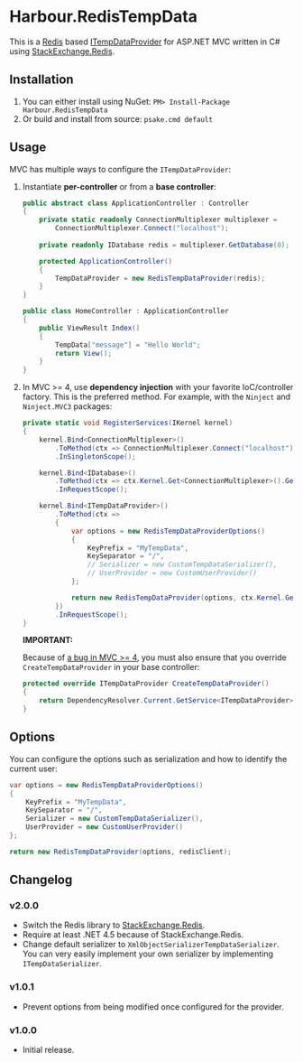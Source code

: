Harbour.RedisTempData
=====================

This is a [Redis](http://redis.io/) based [ITempDataProvider](http://msdn.microsoft.com/en-us/library/system.web.mvc.itempdataprovider%28v=vs.118%29.aspx) for ASP.NET MVC
written in C# using [StackExchange.Redis](https://github.com/StackExchange/StackExchange.Redis).

Installation
------------

1. You can either install using NuGet: `PM> Install-Package Harbour.RedisTempData`
2. Or build and install from source: `psake.cmd default`

Usage
-----

MVC has multiple ways to configure the `ITempDataProvider`:

1. Instantiate **per-controller** or from a **base controller**:

    ```csharp
    public abstract class ApplicationController : Controller
    {
        private static readonly ConnectionMultiplexer multiplexer =
            ConnectionMultiplexer.Connect("localhost");
        
        private readonly IDatabase redis = multiplexer.GetDatabase(0);

        protected ApplicationController()
        {
            TempDataProvider = new RedisTempDataProvider(redis);
        }
    }
    
    public class HomeController : ApplicationController
    {
        public ViewResult Index()
        {
            TempData["message"] = "Hello World";
            return View();
        }
    }
    ```

2. In MVC >= 4, use **dependency injection** with your favorite IoC/controller factory. This is the preferred method. For example, with the `Ninject` and `Ninject.MVC3` packages:

    ```csharp
    private static void RegisterServices(IKernel kernel)
    {
        kernel.Bind<ConnectionMultiplexer>()
            .ToMethod(ctx => ConnectionMultiplexer.Connect("localhost"))
            .InSingletonScope();

        kernel.Bind<IDatabase>()
            .ToMethod(ctx => ctx.Kernel.Get<ConnectionMultiplexer>().GetDatabase(0))
            .InRequestScope();

        kernel.Bind<ITempDataProvider>()
            .ToMethod(ctx =>
            {
                var options = new RedisTempDataProviderOptions()
                {
                    KeyPrefix = "MyTempData",
                    KeySeparator = "/",
                    // Serializer = new CustomTempDataSerializer(),
                    // UserProvider = new CustomUserProvider()
                };

                return new RedisTempDataProvider(options, ctx.Kernel.Get<IDatabase>());
            })
            .InRequestScope();
    }        
    ```
    
    **IMPORTANT:**

    Because of [a bug in MVC >= 4](https://aspnetwebstack.codeplex.com/workitem/1692), you must also ensure that you override `CreateTempDataProvider` in your base controller:

    ```csharp
    protected override ITempDataProvider CreateTempDataProvider()
    {
        return DependencyResolver.Current.GetService<ITempDataProvider>();
    }
    ```

Options
-------

You can configure the options such as serialization and how to identify
the current user:

```csharp
var options = new RedisTempDataProviderOptions()
{
    KeyPrefix = "MyTempData",
    KeySeparator = "/",
    Serializer = new CustomTempDataSerializer(),
    UserProvider = new CustomUserProvider()
};

return new RedisTempDataProvider(options, redisClient);
```

Changelog
---------

### v2.0.0
- Switch the Redis library to [StackExchange.Redis](https://github.com/StackExchange/StackExchange.Redis). 
- Require at least .NET 4.5 because of StackExchange.Redis.
- Change default serializer to `XmlObjectSerializerTempDataSerializer`. You can very
  easily implement your own serializer by implementing `ITempDataSerializer`.

### v1.0.1
- Prevent options from being modified once configured for the provider.

### v1.0.0
- Initial release.
